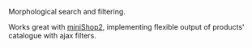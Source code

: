 Morphological search and filtering.

Works great with [miniShop2][1], implementing flexible output of products' catalogue with ajax filters.

[1]: en/components/minishop2
